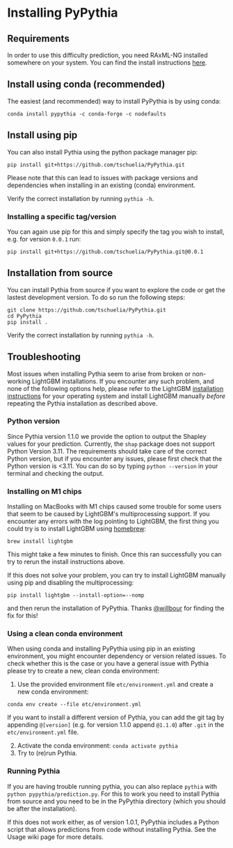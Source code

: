 # Installing PyPythia

## Requirements
In order to use this difficulty prediction, you need RAxML-NG installed somewhere on your system. You can find the install instructions [here](https://github.com/amkozlov/raxml-ng).


## Install using conda (recommended)
The easiest (and recommended) way to install PyPythia is by using conda:
```
conda install pypythia -c conda-forge -c nodefaults
```


## Install using pip
You can also install Pythia using the python package manager pip:
```
pip install git+https://github.com/tschuelia/PyPythia.git
```

Please note that this can lead to issues with package versions and dependencies when installing in an existing (conda) environment.

Verify the correct installation by running `pythia -h`.

### Installing a specific tag/version
You can again use pip for this and simply specify the tag you wish to install, e.g. for version `0.0.1` run:
```
pip install git+https://github.com/tschuelia/PyPythia.git@0.0.1
```

## Installation from source
You can install Pythia from source if you want to explore the code or get the lastest development version.
To do so run the following steps:

```
git clone https://github.com/tschuelia/PyPythia.git
cd PyPythia
pip install .
```

Verify the correct installation by running `pythia -h`.

## Troubleshooting
Most issues when installing Pythia seem to arise from broken or non-working LightGBM installations. If you encounter any such problem, and none of the following options help, please refer to the LightGBM [installation instructions](https://github.com/microsoft/LightGBM/tree/master/python-package) for your operating system and install LightGBM manually _before_ repeating the Pythia installation as described above.

### Python version
Since Pythia version 1.1.0 we provide the option to output the Shapley values for your prediction. Currently, the `shap` package does not support Python Version 3.11. The requirements should take care of the correct Python version, but if you encounter any issues, please first check that the Python version is <3.11. You can do so by typing `python --version` in your terminal and checking the output.

### Installing on M1 chips
Installing on MacBooks with M1 chips caused some trouble for some users that seem to be caused by LightGBM's multiprocessing support. If you encounter any errors with the log pointing to LightGBM, the first thing you could try is to install LightGBM using [homebrew](https://brew.sh/index):
```
brew install lightgbm
```
This might take a few minutes to finish.
Once this ran successfully you can try to rerun the install instructions above.

If this does not solve your problem, you can try to install LightGBM manually using pip and disabling the multiprocessing:
```
pip install lightgbm --install-option=--nomp
```
and then rerun the installation of PyPythia. Thanks [@willbour](https://github.com/willbour) for finding the fix for this!

### Using a clean conda environment
When using conda and installing PyPythia using pip in an existing environment, you might encounter dependency or version related issues. To check whether this is the case or you have a general issue with Pythia please try to create a new, clean conda environment:

1. Use the provided environment file `etc/environment.yml` and create a new conda environment:
```
conda env create --file etc/environment.yml
```
If you want to install a different version of Pythia, you can add the git tag by appending `@[version]` (e.g. for version 1.1.0 append `@1.1.0`) after `.git` in the `etc/environment.yml` file.

2. Activate the conda environment: `conda activate pythia`
3. Try to (re)run Pythia.


### Running Pythia
If you are having trouble running pythia, you can also replace `pythia` with `python pypythia/prediction.py`. For this to work you need to install Pythia from source and you need to be in the PyPythia directory (which you should be after the installation).

If this does not work either, as of version 1.0.1, PyPythia includes a Python script that allows predictions from code without installing Pythia. See the Usage wiki page for more details.
